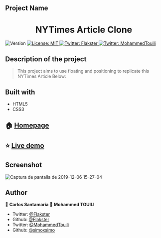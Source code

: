 ## Project Name
<h1 align="center">NYTimes Article Clone</h1>
<p>
  <img alt="Version" src="https://img.shields.io/badge/version-0.0.1-blue.svg?cacheSeconds=2592000" />
  <a href="#" target="_blank">
    <img alt="License: MIT " src="https://img.shields.io/badge/License-MIT -yellow.svg" />
  </a>
  <a href="https://twitter.com/Flakster " target="_blank">
    <img alt="Twitter: Flakster " src="https://img.shields.io/twitter/follow/Flakster .svg?style=social" />
  </a>
  <a href="https://twitter.com/MohammedTouili " target="_blank">
    <img alt="Twitter: MohammedTouili " src="https://img.shields.io/twitter/follow/MohammedTouili .svg?style=social" />
  </a>
</p>


## Description of the project 

>This  project aims to use floating and positioning  to replicate this NYTimes Article Below: 

## Built with
<ul>
  <li>HTML5</li>
  <li>CSS3</li>
</ul>

## 🏠 [Homepage](http://www.github.com/Flakster/NYT-article-clone.github.io/)

## ⭐️ [Live demo](https://rawcdn.githack.com/Flakster/NYT-article-clone.github.io/d8cc41b9b29469744eb623fb5379e9e05e0e2f35/index.html)

## Screenshot
![Captura de pantalla de 2019-12-06 15-27-04](https://user-images.githubusercontent.com/53324035/70354213-07229500-183d-11ea-85f9-6d541646a768.png)

## Author

👤 **Carlos Santamaria**
👤 **Mohammed TOUILI**

* Twitter: [@Flakster ](https://twitter.com/Flakster )
* Github: [@Flakster](https://github.com/https:\/\/github.com\/Flakster)  
* Twitter: [@MohammedTouili](https://twitter.com/MohammedTouili )
* Github: [@simoxsimo](https://github.com/https:\/\/github.com\/simoxsimo)
